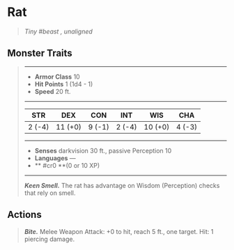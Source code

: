 # Rat
>*Tiny #beast , unaligned*
## Monster Traits
>___
>- **Armor Class** 10
>- **Hit Points** 1 (1d4 - 1)
>- **Speed** 20 ft.
>___
>|STR|DEX|CON|INT|WIS|CHA|
>|:---:|:---:|:---:|:---:|:---:|:---:|
>|2 (-4)|11 (+0)|9 (-1)|2 (-4)|10 (+0)|4 (-3)|
>___
>- **Senses** darkvision 30 ft., passive Perception 10
>- **Languages** —
>- ** #cr0 **(0 or 10 XP)
>___
>***Keen Smell.*** The rat has advantage on Wisdom (Perception) checks that rely on smell.  
>
## Actions
>***Bite.*** Melee Weapon Attack: +0 to hit, reach 5 ft., one target. Hit: 1 piercing damage.